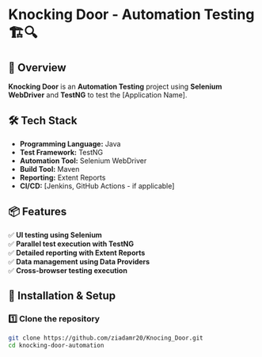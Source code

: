 # Knocking Door - Automation Testing 🏗️🔍  

## 📌 Overview  
**Knocking Door** is an **Automation Testing** project using **Selenium WebDriver** and **TestNG** to test the [Application Name].  

## 🛠️ Tech Stack  
- **Programming Language:** Java  
- **Test Framework:** TestNG  
- **Automation Tool:** Selenium WebDriver  
- **Build Tool:** Maven  
- **Reporting:** Extent Reports  
- **CI/CD:** [Jenkins, GitHub Actions - if applicable]  

## 📦 Features  
✅ **UI testing using Selenium**  
✅ **Parallel test execution with TestNG**  
✅ **Detailed reporting with Extent Reports**  
✅ **Data management using Data Providers**  
✅ **Cross-browser testing execution**  

## 🚀 Installation & Setup  
### 1️⃣ **Clone the repository**  
```sh
git clone https://github.com/ziadamr20/Knocing_Door.git
cd knocking-door-automation
